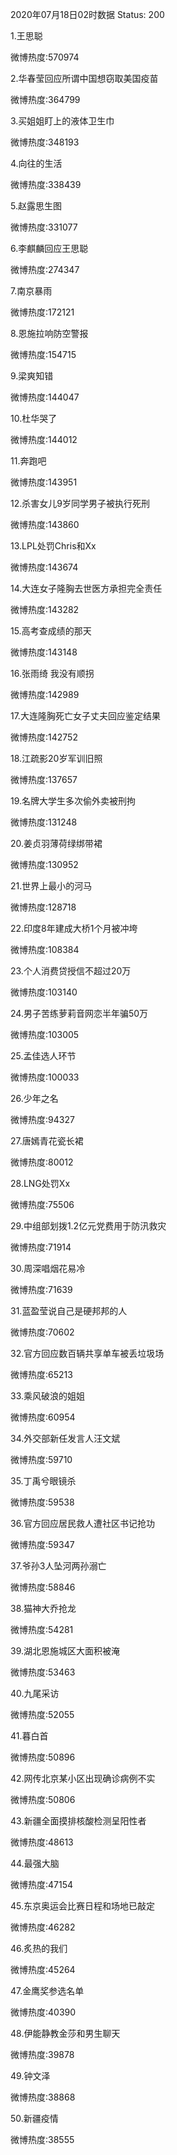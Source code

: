 2020年07月18日02时数据
Status: 200

1.王思聪

微博热度:570974

2.华春莹回应所谓中国想窃取美国疫苗

微博热度:364799

3.买姐姐盯上的液体卫生巾

微博热度:348193

4.向往的生活

微博热度:338439

5.赵露思生图

微博热度:331077

6.李麒麟回应王思聪

微博热度:274347

7.南京暴雨

微博热度:172121

8.恩施拉响防空警报

微博热度:154715

9.梁爽知错

微博热度:144047

10.杜华哭了

微博热度:144012

11.奔跑吧

微博热度:143951

12.杀害女儿9岁同学男子被执行死刑

微博热度:143860

13.LPL处罚Chris和Xx

微博热度:143674

14.大连女子隆胸去世医方承担完全责任

微博热度:143282

15.高考查成绩的那天

微博热度:143148

16.张雨绮 我没有顺拐

微博热度:142989

17.大连隆胸死亡女子丈夫回应鉴定结果

微博热度:142752

18.江疏影20岁军训旧照

微博热度:137657

19.名牌大学生多次偷外卖被刑拘

微博热度:131248

20.姜贞羽薄荷绿绑带裙

微博热度:130952

21.世界上最小的河马

微博热度:128718

22.印度8年建成大桥1个月被冲垮

微博热度:108384

23.个人消费贷授信不超过20万

微博热度:103140

24.男子苦练萝莉音网恋半年骗50万

微博热度:103005

25.孟佳选人环节

微博热度:100033

26.少年之名

微博热度:94327

27.唐嫣青花瓷长裙

微博热度:80012

28.LNG处罚Xx

微博热度:75506

29.中组部划拨1.2亿元党费用于防汛救灾

微博热度:71914

30.周深唱烟花易冷

微博热度:71639

31.蓝盈莹说自己是硬邦邦的人

微博热度:70602

32.官方回应数百辆共享单车被丢垃圾场

微博热度:65213

33.乘风破浪的姐姐

微博热度:60954

34.外交部新任发言人汪文斌

微博热度:59710

35.丁禹兮眼镜杀

微博热度:59538

36.官方回应居民救人遭社区书记抢功

微博热度:59347

37.爷孙3人坠河两孙溺亡

微博热度:58846

38.猫神大乔抢龙

微博热度:54281

39.湖北恩施城区大面积被淹

微博热度:53463

40.九尾采访

微博热度:52055

41.暮白首

微博热度:50896

42.网传北京某小区出现确诊病例不实

微博热度:50806

43.新疆全面摸排核酸检测呈阳性者

微博热度:48613

44.最强大脑

微博热度:47154

45.东京奥运会比赛日程和场地已敲定

微博热度:46282

46.炙热的我们

微博热度:45264

47.金鹰奖参选名单

微博热度:40390

48.伊能静教金莎和男生聊天

微博热度:39878

49.钟文泽

微博热度:38868

50.新疆疫情

微博热度:38555

